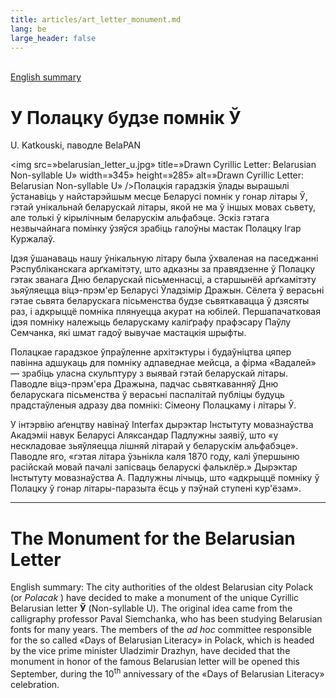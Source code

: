 ```yaml
---
title: articles/art_letter_monument.md 
lang: be
large_header: false
---
```




<br />
<a href=»#english»>English summary</a>

<h1 id=»у-полацку-будзе-помнік-ў»>У Полацку будзе помнік Ў</h1>

U. Katkouski, паводле BelaPAN


<img src=»belarusian_letter_u.jpg» title=»Drawn Cyrillic Letter: Belarusian Non-syllable U» width=»345» height=»285» alt=»Drawn Cyrillic Letter: Belarusian Non-syllable U» />Полацкія гарадзкія ўлады вырашылі ўстанавіць у найстарэйшым месце Беларусі помнік у гонар літары Ў, гэтай унікальнай беларускай літары, якой не ма ў іншых мовах сьвету, але толькі ў кірылічным беларускім альфабэце. Эскіз гэтага незвычайнага помінку ўзяўся зрабіць галоўны мастак Полацку Ігар Куржалаў.


Ідэя ўшанаваць нашу ўнікальную літару была ўхваленая на паседжанні Рэспубліканскага арґкамітэту, што адказны за правядзенне ў Полацку гэтак званага Дню беларускай пісьменнасці, а старшынёй арґкамітэту зьяўляецца віцэ-прэм'ер Беларусі Ўладзімір Дражын. Сёлета ў верасьні гэтае сьвята беларускага пісьменства будзе сьвяткавацца ў дзясяты раз, і адкрыццё помніка плянуецца акурат на юбілей. Першапачатковая ідэя помніку належыць беларускаму каліґрафу прафэсару Паўлу Семчанка, які шмат гадоў вывучае мастацкія шрыфты.


Полацкае гарадзкое ўпраўленне архітэктуры і будаўніцтва цяпер павінна адшукаць для помніку адпаведнае мейсца, а фірма «Вадалей» — зрабіць уласна скульптуру з выявай гэтай беларускай літары. Паводле віцэ-прэм'ера Дражына, падчас сьвяткаванняў Дню беларускага пісьменства ў верасьні паспалітай публіцы будуць прадстаўленыя адразу два помнікі: Сімеону Полацкаму і літары Ў.


У інтэрвію аґенцтву навінаў Interfax дырэктар Інстытуту мовазнаўства Акадэміі навук Беларусі Аляксандар Падлужны заявіў, што «у нескладовае зьяўляецца лішняй літарай у беларускім альфабэце». Паводле яго, «гэтая літара ўзьнікла каля 1870 году, калі ўпершыню расійскай мовай пачалі запісваць беларускі фальклёр.» Дырэктар Інстытуту мовазнаўства А. Падлужны лічыць, што «адкрыццё помніку ў Полацку ў гонар літары-паразыта ёсць у пэўнай ступені кур'ёзам».

<hr />
<span id=»english»></span>
<h1 id=»the-monument-for-the-belarusian-letter»>The Monument for the Belarusian Letter</h1>

English summary: The city authorities of the oldest Belarusian city Polack (or  *Polacak* ) have decided to make a monument of the unique Cyrillic Belarusian letter <strong>Ў</strong> (Non-syllable U). The original idea came from the calligraphy professor Paval Siemchanka, who has been studying Belarusian fonts for many years. The members of the  *ad hoc*  committee responsible for the so called «Days of Belarusian Literacy» in Polack, which is headed by the vice prime minister Uladzimir Drazhyn, have decided that the monument in honor of the famous Belarusian letter will be opened this September, during the 10<sup>th</sup> annivessary of the «Days of Belarusian Literacy» celebration.

